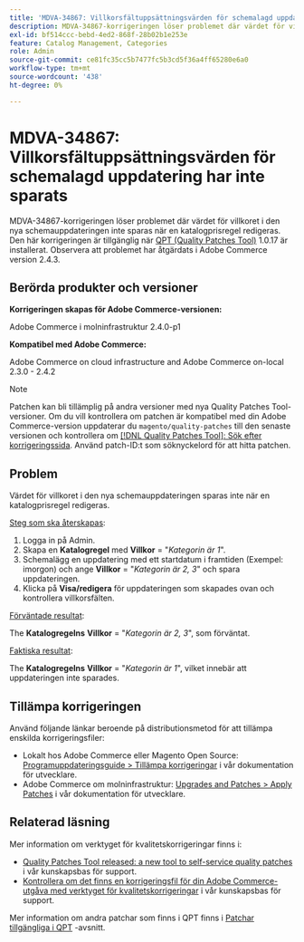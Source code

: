 ```yaml
---
title: 'MDVA-34867: Villkorsfältuppsättningsvärden för schemalagd uppdatering har inte sparats'
description: MDVA-34867-korrigeringen löser problemet där värdet för villkoret i den nya schemauppdateringen inte sparas när en katalogprisregel redigeras. Den här korrigeringen är tillgänglig när [QPT-verktyget (Quality Patches Tool)](/help/announcements/adobe-commerce-announcements/magento-quality-patches-released-new-tool-to-self-serve-quality-patches.md) 1.0.17 är installerat. Observera att problemet har åtgärdats i Adobe Commerce version 2.4.3.
exl-id: bf514ccc-bebd-4ed2-868f-28b02b1e253e
feature: Catalog Management, Categories
role: Admin
source-git-commit: ce81fc35cc5b7477fc5b3cd5f36a4ff65280e6a0
workflow-type: tm+mt
source-wordcount: '438'
ht-degree: 0%

---
```


# MDVA-34867: Villkorsfältuppsättningsvärden för schemalagd uppdatering har inte sparats

MDVA-34867-korrigeringen löser problemet där värdet för villkoret i den nya schemauppdateringen inte sparas när en katalogprisregel redigeras. Den här korrigeringen är tillgänglig när [QPT (Quality Patches Tool)](/help/announcements/adobe-commerce-announcements/magento-quality-patches-released-new-tool-to-self-serve-quality-patches.md) 1.0.17 är installerat. Observera att problemet har åtgärdats i Adobe Commerce version 2.4.3.

## Berörda produkter och versioner

**Korrigeringen skapas för Adobe Commerce-versionen:**

Adobe Commerce i molninfrastruktur 2.4.0-p1

**Kompatibel med Adobe Commerce:**

Adobe Commerce on cloud infrastructure and Adobe Commerce on-local 2.3.0 - 2.4.2

>[!NOTE]
>
>Patchen kan bli tillämplig på andra versioner med nya Quality Patches Tool-versioner. Om du vill kontrollera om patchen är kompatibel med din Adobe Commerce-version uppdaterar du `magento/quality-patches` till den senaste versionen och kontrollera om [[!DNL Quality Patches Tool]: Sök efter korrigeringssida](https://devdocs.magento.com/quality-patches/tool.html#patch-grid). Använd patch-ID:t som söknyckelord för att hitta patchen.

## Problem

Värdet för villkoret i den nya schemauppdateringen sparas inte när en katalogprisregel redigeras.

<u>Steg som ska återskapas</u>:

1. Logga in på Admin.
1. Skapa en **Katalogregel** med **Villkor** = &quot;*Kategorin är 1*&quot;.
1. Schemalägg en uppdatering med ett startdatum i framtiden (Exempel: imorgon) och ange **Villkor** = &quot;*Kategorin är 2, 3*&quot; och spara uppdateringen.
1. Klicka på **Visa/redigera** för uppdateringen som skapades ovan och kontrollera villkorsfälten.

<u>Förväntade resultat</u>:

The **Katalogregelns**  **Villkor** = &quot;*Kategorin är 2, 3*&quot;, som förväntat.

<u>Faktiska resultat</u>:

The **Katalogregelns**  **Villkor** = &quot;*Kategorin är 1*&quot;, vilket innebär att uppdateringen inte sparades.

## Tillämpa korrigeringen

Använd följande länkar beroende på distributionsmetod för att tillämpa enskilda korrigeringsfiler:

* Lokalt hos Adobe Commerce eller Magento Open Source: [Programuppdateringsguide > Tillämpa korrigeringar](https://devdocs.magento.com/guides/v2.4/comp-mgr/patching/mqp.html) i vår dokumentation för utvecklare.
* Adobe Commerce om molninfrastruktur: [Upgrades and Patches > Apply Patches](https://devdocs.magento.com/cloud/project/project-patch.html) i vår dokumentation för utvecklare.

## Relaterad läsning

Mer information om verktyget för kvalitetskorrigeringar finns i:

* [Quality Patches Tool released: a new tool to self-service quality patches](/help/announcements/adobe-commerce-announcements/magento-quality-patches-released-new-tool-to-self-serve-quality-patches.md) i vår kunskapsbas för support.
* [Kontrollera om det finns en korrigeringsfil för din Adobe Commerce-utgåva med verktyget för kvalitetskorrigeringar](/help/support-tools/patches-available-in-qpt-tool/check-patch-for-magento-issue-with-magento-quality-patches.md) i vår kunskapsbas för support.

Mer information om andra patchar som finns i QPT finns i [Patchar tillgängliga i QPT](https://support.magento.com/hc/en-us/sections/360010506631-Patches-available-in-QPT-tool-) -avsnitt.

